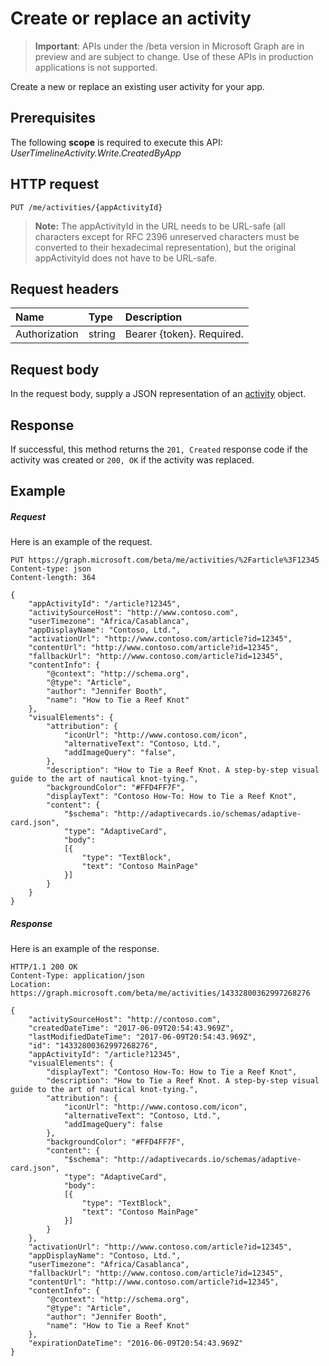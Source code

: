 # Create or replace an activity

> **Important**: APIs under the /beta version in Microsoft Graph are in preview and are subject to change. Use of these APIs in production applications is not supported.

Create a new or replace an existing user activity for your app.

## Prerequisites

The following **scope** is required to execute this API: *UserTimelineActivity.Write.CreatedByApp* 

## HTTP request

<!-- { "blockType": "ignored" } -->

```http
PUT /me/activities/{appActivityId}
```

>**Note:** The appActivityId in the URL needs to be URL-safe (all characters except for RFC 2396 unreserved characters must be converted to their hexadecimal representation), but the original appActivityId does not have to be URL-safe.

## Request headers

|Name | Type | Description|
|:----|:-----|:-----------|
|Authorization | string | Bearer {token}. Required.|

## Request body

In the request body, supply a JSON representation of an [activity](../resources/projectrome_activity.md) object.

## Response

If successful, this method returns the `201, Created` response code if the activity was created or `200, OK` if the activity was replaced.

## Example

##### Request

Here is an example of the request.

<!-- {
  "blockType": "request",
  "name": "upsert_activity"
}-->

```http
PUT https://graph.microsoft.com/beta/me/activities/%2Farticle%3F12345
Content-type: json
Content-length: 364

{
    "appActivityId": "/article?12345",
    "activitySourceHost": "http://www.contoso.com",
    "userTimezone": "Africa/Casablanca",
    "appDisplayName": "Contoso, Ltd.",
    "activationUrl": "http://www.contoso.com/article?id=12345",
    "contentUrl": "http://www.contoso.com/article?id=12345",
    "fallbackUrl": "http://www.contoso.com/article?id=12345",
    "contentInfo": {
        "@context": "http://schema.org",
        "@type": "Article",
        "author": "Jennifer Booth",
        "name": "How to Tie a Reef Knot"
    },
    "visualElements": {
        "attribution": {
            "iconUrl": "http://www.contoso.com/icon",
            "alternativeText": "Contoso, Ltd.",
            "addImageQuery": "false",
        },
        "description": "How to Tie a Reef Knot. A step-by-step visual guide to the art of nautical knot-tying.",
        "backgroundColor": "#FFD4FF7F",
        "displayText": "Contoso How-To: How to Tie a Reef Knot",
        "content": {
            "$schema": "http://adaptivecards.io/schemas/adaptive-card.json",
            "type": "AdaptiveCard",
            "body":
            [{
                "type": "TextBlock",
                "text": "Contoso MainPage"
            }]
        }
    }
}
```

##### Response

Here is an example of the response.

<!-- {
  "blockType": "response",
  "truncated": true,
  "@odata.type": "microsoft.graph.activity"
} -->

```http
HTTP/1.1 200 OK
Content-Type: application/json
Location: https://graph.microsoft.com/beta/me/activities/14332800362997268276

{
    "activitySourceHost": "http://contoso.com",
    "createdDateTime": "2017-06-09T20:54:43.969Z",
    "lastModifiedDateTime": "2017-06-09T20:54:43.969Z",
    "id": "14332800362997268276",
    "appActivityId": "/article?12345",
    "visualElements": {
        "displayText": "Contoso How-To: How to Tie a Reef Knot",
        "description": "How to Tie a Reef Knot. A step-by-step visual guide to the art of nautical knot-tying.",
        "attribution": {
            "iconUrl": "http://www.contoso.com/icon",
            "alternativeText": "Contoso, Ltd.",
            "addImageQuery": false
        },
        "backgroundColor": "#FFD4FF7F",
        "content": {
            "$schema": "http://adaptivecards.io/schemas/adaptive-card.json",
            "type": "AdaptiveCard",
            "body":
            [{
                "type": "TextBlock",
                "text": "Contoso MainPage"
            }]
        }
    },
    "activationUrl": "http://www.contoso.com/article?id=12345",
    "appDisplayName": "Contoso, Ltd.",
    "userTimezone": "Africa/Casablanca",
    "fallbackUrl": "http://www.contoso.com/article?id=12345",
    "contentUrl": "http://www.contoso.com/article?id=12345",
    "contentInfo": {
        "@context": "http://schema.org",
        "@type": "Article",
        "author": "Jennifer Booth",
        "name": "How to Tie a Reef Knot"
    },
    "expirationDateTime": "2016-06-09T20:54:43.969Z"
}
```

<!-- uuid: 8fcb5dbc-d5aa-4681-8e31-b001d5168d79
2017-06-07 14:57:30 UTC -->
<!-- {
  "type": "#page.annotation",
  "description": "Upsert activity",
  "keywords": "",
  "section": "documentation",
  "tocPath": ""
}-->